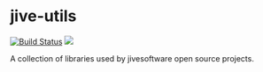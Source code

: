 jive-utils
==========
[![Build Status](https://travis-ci.org/jivesoftware/jive-utils.png)](https://travis-ci.org/jivesoftware/jive-utils.svg)
[![][license img]][license]

A collection of libraries used by  jivesoftware open source projects.


[license]:LICENSE
[license img]:https://img.shields.io/badge/License-Apache%202-blue.svg
